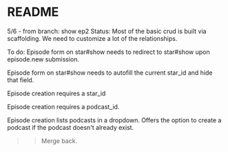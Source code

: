 # README

5/6 - from branch: show ep2
Status: Most of the basic crud is built via scaffolding. We need to customize a lot of the relationships. 

To do:
Episode form on star#show needs to redirect to star#show upon episode.new submission.

Episode form on star#show needs to autofill the current star_id and hide that field.

Episode creation requires a star_id

Episode creation requires a podcast_id. 

Episode creation lists podcasts in a dropdown. Offers the option to create a podcast if the podcast doesn't already exist. 

>> Merge back.

